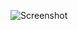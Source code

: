![Screenshot](https://raw.githubusercontent.com/Cryakl/Ultimate-RAT-Collection/refs/heads/main/BlackCore/BlackCore%20v1.2.1/Screenshot.png)
